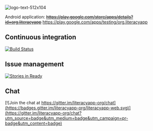 ![logo-text-512x104](https://cloud.githubusercontent.com/assets/15718174/12203188/e8423c3c-b62d-11e5-9496-3b1e59eebacb.png)

Android application: ~~https://play.google.com/store/apps/details?id=org.literacyapp~~ https://play.google.com/apps/testing/org.literacyapp

## Continuous integration
[![Build Status](https://travis-ci.org/literacyapp-org/literacyapp-android.svg)](https://travis-ci.org/literacyapp-org/literacyapp-android)

## Issue management
[![Stories in Ready](https://badge.waffle.io/literacyapp-org/literacyapp-android.png?label=ready&title=Ready)](https://waffle.io/literacyapp-org/literacyapp-android)

## Chat
[![Join the chat at https://gitter.im/literacyapp-org/chat](https://badges.gitter.im/literacyapp-org/literacyapp-web.svg)](https://gitter.im/literacyapp-org/chat?utm_source=badge&utm_medium=badge&utm_campaign=pr-badge&utm_content=badge)
